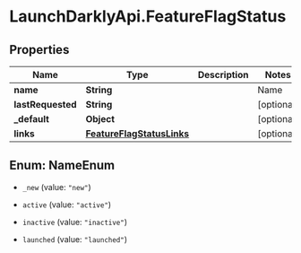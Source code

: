 # LaunchDarklyApi.FeatureFlagStatus

## Properties
Name | Type | Description | Notes
------------ | ------------- | ------------- | -------------
**name** | **String** | | Name     | Description | | --------:| ----------- | | new      | the feature flag was created within the last 7 days, and has not been requested yet | | active   | the feature flag was requested by your servers or clients within the last 7 days | | inactive | the feature flag was created more than 7 days ago, and hasn't been requested by your servers or clients within the past 7 days | | launched | one variation of the feature flag has been rolled out to all your users for at least 7 days |  | [optional] 
**lastRequested** | **String** |  | [optional] 
**_default** | **Object** |  | [optional] 
**links** | [**FeatureFlagStatusLinks**](FeatureFlagStatusLinks.md) |  | [optional] 


<a name="NameEnum"></a>
## Enum: NameEnum


* `_new` (value: `"new"`)

* `active` (value: `"active"`)

* `inactive` (value: `"inactive"`)

* `launched` (value: `"launched"`)




